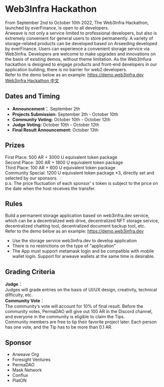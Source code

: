 # Web3Infra Hackathon
From September 2nd to October 10th 2022, The Web3Infra Hackathon, launched by everFinance, is open to all developers.   
Arweave is not only a service limited to professional developers, but also is extremely convenient for general users to store permanently. A variety of storage-related products can be developed based on Arseeding developed by everFinance. Users can experience a convenient storage service via Web3infra. Developers are welcome to make upgrades and innovations on the basis of existing demos, without theme limitation. As the Web3Infura hackathon is designed to engage products and front-end developers in our application building, there is no barrier for web2 developers.   
Refer to the demo below as an example: https://demo.web3infra.dev   
[Web3infra Hackathon 中文](./zh/README_ZH.md)

## Dates and Timing
- **Announcement：** September 2th
- **Projects Submission:** September 2th - October 10th
- **Community Voting:** October 10th - October 12th
- **Judge Voting:** October 10th - October 12th
- **Final Result Announcement:** October 13th

## Prizes
First Place: 500 AR + 3000 U equivalent token package   
Second Place: 300 AR + 1800 U equivalent token package   
Third Place: 100 AR + 600 U equivalent token package   
Community Special: 1200 U equivalent token package *3, directly set and selected by our sponsors.   
p.s. The price fluctuation of each sponsor’ s token is subject to the price on the date when the host receives the transfer.   

## Rules
Build a permanent storage application based on web3infra.dev service, which can be a decentralized web drive, decentralized NFT storage service, decentralized chatting tool, decentralized document backup tool, etc.    
Refer to the demo below as an example: https://demo.web3infra.dev
- Use the storage service web3infra.dev to develop application   
- There is no restrictions on the type of "application"   
- The App must support metamask login and be compatible with mobile wallet login. Support for arweave wallets at the same time is desirable.   

## Grading Criteria
**Judge**：   
Judges will grade entries on the basis of UI/UX design, creativity, technical difficulty, etc.   
**Community Vote**：    
The community‘s vote will account for 10% of final result. Before the community votes, PermaDAO will give out 100 AR in the Discord channel, and everyone in the community is eligible to claim the Tips.   
Community members are free to tip their favorite project later. Each person has one vote, and the Tip has to be more than 0.1 AR.    

## Sponsor
- Arweave Org
- Foresight Ventures
- PermaDAO
- Mask Network
- Conflux
- PlatON



